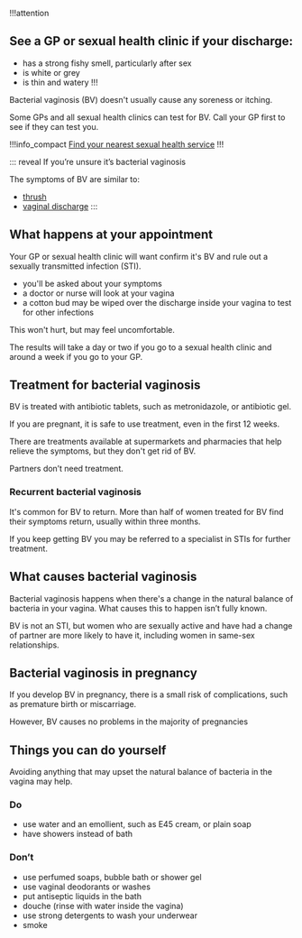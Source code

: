 !!!attention
## See a GP or sexual health clinic if your discharge:

- has a strong fishy smell, particularly after sex
- is white or grey
- is thin and watery
!!!

Bacterial vaginosis (BV) doesn't usually cause any soreness or itching.

Some GPs and all sexual health clinics can test for BV. Call your GP first to see if they can test you.

!!!info_compact
[Find your nearest sexual health service](http://www.nhs.uk/Service-Search/Sexual%20health%20services/LocationSearch/1847) 
!!!

::: reveal  If you’re unsure it’s bacterial vaginosis

The symptoms of BV are similar to:

- [thrush](/thrush/) 
- [vaginal discharge](/vaginal-discharge/) 
:::

## What happens at your appointment

Your GP or sexual health clinic will want confirm it's BV and rule out a sexually transmitted infection (STI). 

- you'll be asked about your symptoms
- a doctor or nurse will look at your vagina
- a cotton bud may be wiped over the discharge inside your vagina to test for other infections 

This won't hurt, but may feel uncomfortable.

The results will take a day or two if you go to a sexual health clinic and around a week if you go to your GP.

## Treatment for bacterial vaginosis

BV is treated with antibiotic tablets, such as metronidazole, or antibiotic gel. 

If you are pregnant, it is safe to use treatment, even in the first 12 weeks.

There are treatments available at supermarkets and pharmacies that help relieve the symptoms, but they don't get rid of BV.

 Partners don’t need treatment.
 
### Recurrent bacterial vaginosis

It's common for BV to return. More than half of women treated for BV find their symptoms return, usually within three months. 

If you keep getting BV you may be referred to a specialist in STIs for further treatment.

## What causes bacterial vaginosis

Bacterial vaginosis happens when there's a change in the natural balance of bacteria in your vagina. What causes this to happen isn’t fully known.

BV is not an STI, but women who are sexually active and have had a change of partner are more likely to have it, including women in same-sex relationships.

## Bacterial vaginosis in pregnancy

If you develop BV in pregnancy, there is a small risk of complications, such as premature birth or miscarriage. 

However, BV causes no problems in the majority of pregnancies

## Things you can do yourself

Avoiding anything that may upset the natural balance of bacteria in the vagina may help.

<article class="panel panel--binary">
  <section class="panel__column">
    <div class="panel__content">
      <h3>Do</h3>
      <ul class="list--check">
        <li>use water and an emollient, such as E45 cream, or plain soap</li>
        <li>have showers instead of bath</li>
      </ul>
    </div>
  </section>
  <section class="panel__column">
    <div class="panel__content">
      <h3>Don’t</h3>
      <ul class="list--cross">
        <li>use perfumed soaps, bubble bath or shower gel</li>
        <li>use vaginal deodorants or washes</li>
        <li>put antiseptic liquids in the bath</li>
        <li>douche (rinse with water inside the vagina)</li>
        <li>use strong detergents to wash your underwear</li>
        <li>smoke</li>
      </ul>
    </div>
  </section>
</article>